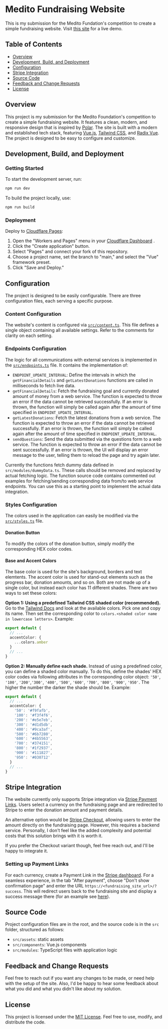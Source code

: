# Medito Fundraising Website

This is my submission for the Medito Fundation's competition to create a simple fundraising website. Visit [this site](https://medito-fnd.pages.dev) for a live demo.

## Table of Contents

- [Overview](#overview)
- [Development, Build, and Deployment](#development-build-and-deployment)
- [Configuration](#configuration)
- [Stripe Integration](#stripe-integration)
- [Source Code](#source-code)
- [Feedback and Change Requests](#feedback-and-change-requests)
- [License](#license)

## Overview

This project is my submission for the Medito Foundation's competition to create a simple fundraising website. It features a clean, modern, and responsive design that is inspired by [Polar](https://polar.sh/). The site is built with a modern and established tech stack, featuring [Vue.js](https://vuejs.org/), [Tailwind CSS](https://tailwindcss.com/), and [Radix Vue](https://www.radix-vue.com/). The project is designed to be easy to configure and customize.

## Development, Build, and Deployment

### Getting Started

To start the development server, run:

```sh
npm run dev
```

To build the project locally, use:

```sh
npm run build
```

### Deployment

Deploy to [Cloudflare Pages](https://pages.cloudflare.com/):

1. Open the "Workers and Pages" menu in your [Cloudflare Dashboard](https://dash.cloudflare.com/) .
2. Click the "Create application" button.
3. Select "Pages" and connect your fork of this repository.
4. Choose a project name, set the branch to "main," and select the "Vue" framework preset.
5. Click "Save and Deploy."

## Configuration

The project is designed to be easily configurable. There are three configuration files, each serving a specific purpose.

### Content Configuration

The website's content is configured via [`src/content.ts`](./src/content.ts). This file defines a single object containing all available settings. Refer to the comments for clarity on each setting.

### Endpoints Configuration

The logic for all communications with external services is implemented in the [`src/endpoints.ts`](./src/endpoints.ts) file. It contains the implementation of:

- `ENDPOINT_UPDATE_INTERVAL`: Define the intervals in which the `getFinancialDetails` and `getLatestDonations` functions are called in milliseconds to fetch live data.
- `getFinancialDetails`: Fetch the fundraising goal and currently donated amount of money from a web service. The function is expected to throw an error if the data cannot be retrieved successfully. If an error is thrown, the function will simply be called again after the amount of time specified in `ENDPOINT_UPDATE_INTERVAL`.
- `getLatestDonations`: Fetch the latest donations from a web service. The function is expected to throw an error if the data cannot be retrieved successfully. If an error is thrown, the function will simply be called again after the amount of time specified in `ENDPOINT_UPDATE_INTERVAL`.
- `sendQuestions`: Send the data submitted via the questions form to a web service. The function is expected to throw an error if the data cannot be sent successfully. If an error is thrown, the UI will display an error message to the user, telling them to reload the page and try again later.

Currently the functions fetch dummy data defined in `src/modules/dummyData.ts`. These calls should be removed and replaced by actual fetching logic. The function source code contains commented out examples for fetching/sending corresponding data from/to web service endpoints. You can use this as a starting point to implement the actual data integration.

### Styles Configuration

The colors used in the application can easily be modified via the [`src/styles.ts`](./src/styles.ts) file.

#### Donation Button

To modify the colors of the donation button, simply modify the corresponding HEX color codes.

#### Base and Accent Colors

The base color is used for the site's background, borders and text elemtents. The accent color is used for stand-out elements such as the progress bar, donation amounts, and so on. Both are not made up of a single color, but instead each color has 11 different shades. There are two ways to set these colors:

**Option 1: Using a predefined Tailwind CSS shaded color (recommended).** Go to the [Tailwind Docs](https://tailwindcss.com/docs/customizing-colors) and look at the available colors. Pick one and copy its name. Then set the corresponding color to `colors.<shaded color name in lowercase letters>`. Example:

```ts
export default {
  // ...
  accentColor: {
    ...colors.amber
  }
  // ...
}
```

**Option 2: Manually define each shade.** Instead of using a predefined color, you can define a shaded color manually. To do this, define the shades' HEX color codes via following attributes in the corresponding color object: `'50'`, `'100'`, `'200'`,`'300'`, `'400'`, `'500'`, `'600'`, `'700'`, `'800'`, `'900'`, `'950'`. The higher the number the darker the shade should be. Example:

```ts
export default {
  // ...
  accentColor: {
    '50': '#f9fafb',
    '100': '#f3f4f6',
    '200': '#e5e7eb',
    '300': '#d1d5db',
    '400': '#9ca3af',
    '500': '#6b7280',
    '600': '#4b5563',
    '700': '#374151',
    '800': '#1f2937',
    '900': '#111827',
    '950': '#030712'
  }
  // ...
}
```

## Stripe Integration

The website currently only supports Stripe integration via [Stripe Payment Links](https://stripe.com/de/payments/payment-links). Users select a currency on the fundraising page and are redirected to Stripe to enter the donation amount and payment details.

An alternative option would be [Stripe Checkout](https://stripe.com/docs/payments/checkout), allowing users to enter the amount directly on the fundraising page. However, this requires a backend service. Personally, I don't feel like the added complexity and potential costs that this solution brings with it is worth it.

If you prefer the Checkout variant though, feel free reach out, and I'll be happy to integrate it.

### Setting up Payment Links

For each currency, create a Payment Link in the [Stripe dashboard](https://dashboard.stripe.com/payment-links/create). For a seamless experience, in the tab "After payment", choose "Don't show confirmation page" and enter the URL `https://<fundraising_site_url>/?success`. This will redirect users back to the fundraising site and display a success message there (for an example see [here](https://medito-fnd.pages.dev/?success)).

## Source Code

Project configuration files are in the root, and the source code is in the `src` folder, structured as follows:

- `src/assets`: static assets
- `src/components`: Vue.js components
- `src/modules`: TypeScript files with application logic

## Feedback and Change Requests

Feel free to reach out if you want any changes to be made, or need help with the setup of the site. Also, I'd be happy to hear some feedback about what you did and what you didn't like about my solution.

## License

This project is licensed under the [MIT License](./LICENSE.txt). Feel free to use, modify, and distribute the code.
